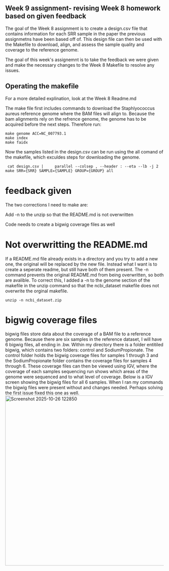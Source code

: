 ## Week 9 assignment- revising Week 8 homework based on given feedback

The goal of the Week 8 assignment is to create a design.csv file that contains information for each SRR sample in the paper the previous assignmetns have been based off of. This design file can then be used with the Makefile to download, align, and assess the sample quality and coverage to the reference genome. 

The goal of this week's assignemnt is to take the feedback we were given and make the necessary changes to the Week 8 Makefile to resolve any issues. 

## Operating the makefile


For a more detailed explination, look at the Week 8 Readme.md


The make file first includes commands to download the Staphlyococcus aureus reference genome where the BAM files will align to. Because the bam alignments rely on the refrence genome, the genome has to be acquired before the next steps. Therefore run:

    make genome ACC=NC_007793.1
    make index
    make faidx

Now the samples listed in the design.csv can be run using the all comand of the makefile, which exculdes steps for downloading the genome. 

     cat design.csv |     parallel --colsep , --header : --eta --lb -j 2         make SRR={SRR} SAMPLE={SAMPLE} GROUP={GROUP} all

# feedback given 

The two corrections I need to make are:

Add -n to the unzip so that the README.md is not overwritten


Code needs to create a bigwig coverage files as well


# Not overwritting the README.md

If a README.md file already exists in a directory and you try to add a new one, the original will be replaced by the new file. Instead what I want is to create a seperate readme, but still have both of them present. The -n command prevents the original README.md from being overwritten, so both are avalible. To correct this, I added a -n to the genome section of the makefile in the unzip command so that the ncbi_dataset makefile does not overwrite the orginal makefile. 

    unzip -n ncbi_dataset.zip


# bigwig coverage files

bigwig files store data about the coverage of a BAM file to a reference genome. Because there are six samples in the reference dataset, I will have 6 bigwig files, all ending in .bw. Within my directory there is a folder entitiled bigwig, which contains two folders: control and SodiumPropionate. The control folder holds the bigwig coverage files for samples 1 through 3 and the SodiumPropionate folder contains the coverage files for samples 4 through 6. These coverage files can then be viewed using IGV, where the coverage of each samples sequencing run shows which areas of the genome were sequenced and to what level of coverage. Below is a IGV screen showing the bigwig files for all 6 samples. When I ran my commands the bigwig files were present without and changes needed. Perhaps solving the first issue fixed this one as well. 
<img width="1403" height="539" alt="Screenshot 2025-10-26 122850" src="https://github.com/user-attachments/assets/d9694a58-8dd3-4f28-a694-c0085cea5e57" />


